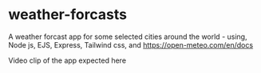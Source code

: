 # weather-forcasts
A weather forcast app for some selected cities around the world - using, Node js, EJS, Express, Tailwind css, and https://open-meteo.com/en/docs

Video clip of the app expected here
